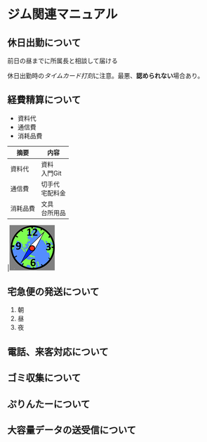 # ジム関連マニュアル
## 休日出勤について
前日の昼までに所属長と相談して届ける

休日出勤時の*タイムカード打刻*に注意。最悪、**認められない**場合あり。

## 経費精算について
- 資料代
- 通信費
- 消耗品費

|摘要|内容
|--|--
|資料代|資料<br> 入門Git
|通信費|切手代<br>宅配料金
|消耗品費|文具<br>台所用品

|![切手](img/tokei.png)

## 宅急便の発送について
1. 朝
1. 昼
1. 夜

## 電話、来客対応について
## ゴミ収集について
## ぷりんたーについて
## 大容量データの送受信について

